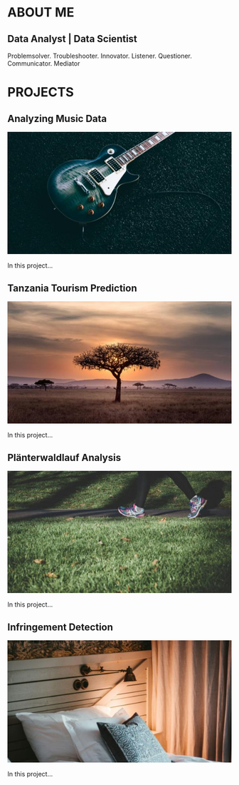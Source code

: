 # ABOUT ME
## Data Analyst | Data Scientist 
Problemsolver. Troubleshooter. Innovator. Listener. Questioner. Communicator. Mediator

# PROJECTS

## Analyzing Music Data
![](/assets/img/music.jpg)

In this project...

## Tanzania Tourism Prediction
![](/assets/img/tanzania.jpg)

In this project...

## Plänterwaldlauf Analysis
![](/assets/img/running.jpg)

In this project...

## Infringement Detection
![](/assets/img/airbnb.jpg)

In this project...

